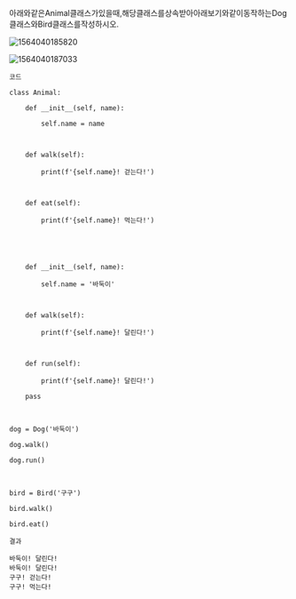 아래와같은Animal클래스가있을때,해당클래스를상속받아아래보기와같이동작하는Dog클래스와Bird클래스를작성하시오.

![1564040185820](C:\Users\student\AppData\Roaming\Typora\typora-user-images\1564040185820.png)

![1564040187033](C:\Users\student\AppData\Roaming\Typora\typora-user-images\1564040187033.png)



```
코드

class Animal:

​    def __init__(self, name):

​        self.name = name



​    def walk(self):

​        print(f'{self.name}! 걷는다!')



​    def eat(self):

​        print(f'{self.name}! 먹는다!')





​    def __init__(self, name):

​        self.name = '바둑이'



​    def walk(self):

​        print(f'{self.name}! 달린다!')



​    def run(self):

​        print(f'{self.name}! 달린다!')

​    pass



dog = Dog('바둑이')

dog.walk()

dog.run()



bird = Bird('구구')

bird.walk()

bird.eat()
```

```
결과

바둑이! 달린다!
바둑이! 달린다!
구구! 걷는다!
구구! 먹는다!
```

